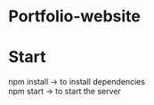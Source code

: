 # Portfolio-website

# Start 

npm install -> to install dependencies\
npm start -> to start the server
